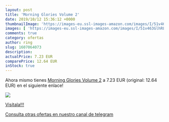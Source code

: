 ```yaml
---
layout: post
title: 'Morning Glories Volume 2'
date: 2019/10/12 15:36:12 +0000
thumbnailImage: 'https://images-eu.ssl-images-amazon.com/images/I/51v463GlhRL._SL200_.jpg'
images: [ 'https://images-eu.ssl-images-amazon.com/images/I/51v463GlhRL._SL200_.jpg' ]
comments: true
category: ofertas
author: ring
slug: 1607064073
description:
actualPrice: 7.23 EUR
comparePrice: 12.64 EUR
inStock: true
---
```


Ahora mismo tienes [Morning Glories Volume 2](https://www.amazon.com/dp/1607064073/?tag=redken08-20) a 7.23 EUR (original: 12.64 EUR) en el siguiente enlace!

[![](https://images-eu.ssl-images-amazon.com/images/I/51v463GlhRL._SL200_.jpg)](https://www.amazon.com/dp/1607064073/?tag=redken08-20)

[Visítala!!!](https://www.amazon.com/dp/1607064073/?tag=redken08-20)

[Consulta otras ofertas en nuestro canal de telegram](https://t.me/s/ofertas25)
